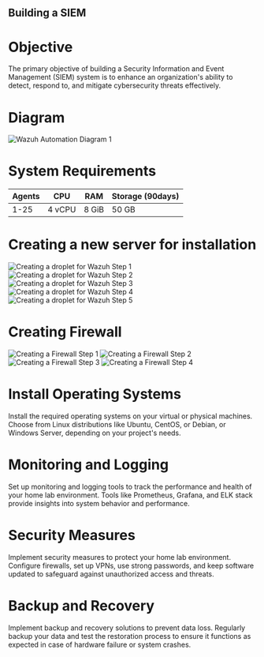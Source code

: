 ## Building a SIEM

# Objective

The primary objective of building a Security Information and Event Management (SIEM) system is to enhance an organization's ability to detect, respond to, and mitigate cybersecurity threats effectively. 

# Diagram

<img src="https://i.imgur.com/VtnkAJu.png" alt="Wazuh Automation Diagram 1">

# System Requirements

|     Agents     |                 CPU                |     RAM       |      Storage (90days)       |
| --------------- | ------------------------------------- | --------------- | --------------- |
|       1-25          |                4 vCPU                       |     8 GiB           |       50 GB          |

# Creating a new server for installation

<img src="https://i.imgur.com/6XrGaMb.png" alt="Creating a droplet for Wazuh Step 1">
<img src="https://i.imgur.com/1N4aPUk.png" alt="Creating a droplet for Wazuh Step 2">
<img src="https://i.imgur.com/uY8vFkM.png" alt="Creating a droplet for Wazuh Step 3">
<img src="https://i.imgur.com/Guf0VP2.png" alt="Creating a droplet for Wazuh Step 4">
<img src="https://i.imgur.com/Xbq43XO.png" alt="Creating a droplet for Wazuh Step 5">

# Creating Firewall

<img src="https://i.imgur.com/peOlIw1.png" alt="Creating a Firewall Step 1">
<img src="https://i.imgur.com/l2lptyM.png" alt="Creating a Firewall Step 2">
<img src="https://i.imgur.com/gH9vmMf.png" alt="Creating a Firewall Step 3">
<img src="https://i.imgur.com/2rUs3Vh.png" alt="Creating a Firewall Step 4">

# Install Operating Systems

Install the required operating systems on your virtual or physical machines. Choose from Linux distributions like Ubuntu, CentOS, or Debian, or Windows Server, depending on your project's needs.


# Monitoring and Logging

Set up monitoring and logging tools to track the performance and health of your home lab environment. Tools like Prometheus, Grafana, and ELK stack provide insights into system behavior and performance.

# Security Measures

Implement security measures to protect your home lab environment. Configure firewalls, set up VPNs, use strong passwords, and keep software updated to safeguard against unauthorized access and threats.

# Backup and Recovery

Implement backup and recovery solutions to prevent data loss. Regularly backup your data and test the restoration process to ensure it functions as expected in case of hardware failure or system crashes.

